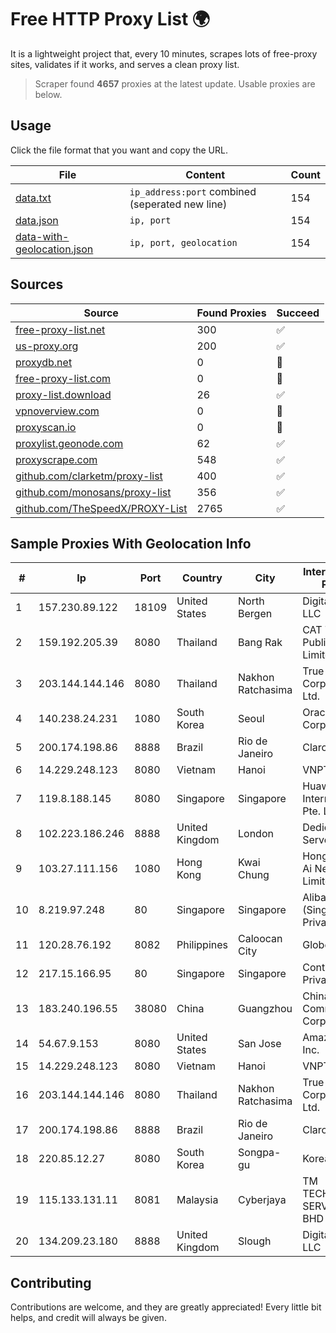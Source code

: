 
# Free HTTP Proxy List 🌍

It is a lightweight project that, every 10 minutes, scrapes lots of free-proxy sites, validates if it works, and serves a clean proxy list.


> Scraper found **4657** proxies at the latest update. Usable proxies are below.

## Usage

Click the file format that you want and copy the URL.


|File|Content|Count|
|----|-------|-----|
|[data.txt](https://raw.githubusercontent.com/themiralay/Proxy-List-World/master/data.txt)|`ip_address:port` combined (seperated new line)|154|
|[data.json](https://raw.githubusercontent.com/themiralay/Proxy-List-World/master/data.json)|`ip, port`|154|
|[data-with-geolocation.json](https://raw.githubusercontent.com/themiralay/Proxy-List-World/master/data-with-geolocation.json)|`ip, port, geolocation`|154|

## Sources

|Source|Found Proxies|Succeed|
|------|-------------|-------|
|[free-proxy-list.net](https://free-proxy-list.net)|300|✅|
|[us-proxy.org](https://www.us-proxy.org)|200|✅|
|[proxydb.net](http://proxydb.net)|0|🚫|
|[free-proxy-list.com](https://free-proxy-list.com/?page=&port=&type%5B%5D=http&type%5B%5D=https&up_time=0&search=Search)|0|🚫|
|[proxy-list.download](https://www.proxy-list.download/HTTP)|26|✅|
|[vpnoverview.com](https://vpnoverview.com/privacy/anonymous-browsing/free-proxy-servers)|0|🚫|
|[proxyscan.io](https://www.proxyscan.io)|0|🚫|
|[proxylist.geonode.com](https://proxylist.geonode.com/api/proxy-list?limit=300&page=1&sort_by=lastChecked&sort_type=desc&protocols=http,https)|62|✅|
|[proxyscrape.com](https://api.proxyscrape.com/v2/?request=displayproxies&protocol=http&timeout=10000&country=all&ssl=all&anonymity=all)|548|✅|
|[github.com/clarketm/proxy-list](https://raw.githubusercontent.com/clarketm/proxy-list/master/proxy-list-raw.txt)|400|✅|
|[github.com/monosans/proxy-list](https://raw.githubusercontent.com/monosans/proxy-list/main/proxies/http.txt)|356|✅|
|[github.com/TheSpeedX/PROXY-List](https://raw.githubusercontent.com/TheSpeedX/PROXY-List/master/http.txt)|2765|✅|


## Sample Proxies With Geolocation Info

|#|Ip|Port|Country|City|Internet Service Provider|
|-|--|----|-------|----|-------------------------|
|1|157.230.89.122|18109|United States|North Bergen|DigitalOcean, LLC|
|2|159.192.205.39|8080|Thailand|Bang Rak|CAT Telecom Public Company Limited|
|3|203.144.144.146|8080|Thailand|Nakhon Ratchasima|True Internet Corporation CO. Ltd.|
|4|140.238.24.231|1080|South Korea|Seoul|Oracle Corporation|
|5|200.174.198.86|8888|Brazil|Rio de Janeiro|Claro S.A|
|6|14.229.248.123|8080|Vietnam|Hanoi|VNPT|
|7|119.8.188.145|8080|Singapore|Singapore|Huawei International Pte. LTD|
|8|102.223.186.246|8888|United Kingdom|London|Dedicated Servers|
|9|103.27.111.156|1080|Hong Kong|Kwai Chung|Hong Kong San Ai Net Int'l Limited|
|10|8.219.97.248|80|Singapore|Singapore|Alibaba Cloud (Singapore) Private Limited|
|11|120.28.76.192|8082|Philippines|Caloocan City|Globe Telecom|
|12|217.15.166.95|80|Singapore|Singapore|Contabo Asia Private Limited|
|13|183.240.196.55|38080|China|Guangzhou|China Mobile Communications Corporation|
|14|54.67.9.153|8080|United States|San Jose|Amazon.com, Inc.|
|15|14.229.248.123|8080|Vietnam|Hanoi|VNPT|
|16|203.144.144.146|8080|Thailand|Nakhon Ratchasima|True Internet Corporation CO. Ltd.|
|17|200.174.198.86|8888|Brazil|Rio de Janeiro|Claro S.A|
|18|220.85.12.27|8080|South Korea|Songpa-gu|Korea Telecom|
|19|115.133.131.11|8081|Malaysia|Cyberjaya|TM TECHNOLOGY SERVICES SDN BHD|
|20|134.209.23.180|8888|United Kingdom|Slough|DigitalOcean, LLC|



## Contributing

Contributions are welcome, and they are greatly appreciated! Every
little bit helps, and credit will always be given.

